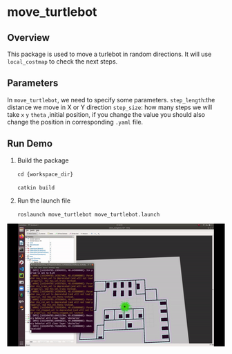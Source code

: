 # move_turtlebot

## Overview

This package is used to move a turlebot in random directions. It will use `local_costmap` to check the next steps. 

## Parameters
In `move_turtlebot`, we need to specify some parameters.
`step_length`:the distance we move in X or Y direction
`step_size`: how many steps we will take
`x` `y` `theta` ,initial position, if you change the value you should also change the position in corresponding `.yaml` file.


## Run Demo

1. Build the package
    
    `cd {workspace_dir}`
    
    `catkin build`
    
2. Run the launch file
    
    `roslaunch move_turtlebot move_turtlebot.launch`

<img src="move_demo.gif" width = "800"/>
